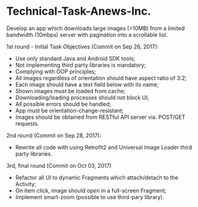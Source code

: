# Technical-Task-Anews-Inc.

Develop an app which downloads large images (>10MB) from a limited bandwidth (10mbps) server with pagination into a scrollable list.

1st round - Initial Task Objectives (Commit on Sep 26, 2017):
 - Use only standard Java and Android SDK tools;
 - Not implementing third party libraries is mandatory;
 - Complying with OOP principles;
 - All images regardless of orientation should have aspect ratio of 3:2;
 - Each image should have a text field below with its name;
 - Shown images must be loaded from cache;
 - Downloading/loading processes should not block UI;
 - All possible errors should be handled;
 - App must be orientation-change-resistant;
 - Images should be obtained from RESTful API server via. POST/GET requests.
 
2nd round (Commit on Sep 28, 2017):
 - Rewrite all code with using Retrofit2 and Universal Image Loader third party libraries.

3rd, final round (Commit on Oct 03, 2017)
 - Refactor all UI to dynamic Fragments which attach/detach to the Activity;
 - On item click, image should open in a full-screen Fragment;
 - Implement smart-zoom (possible to use third-pary library).
